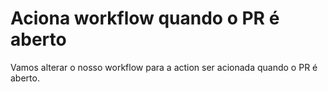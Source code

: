 # Aciona workflow quando o PR é aberto

Vamos alterar o nosso workflow para a action ser acionada quando o PR é aberto.
